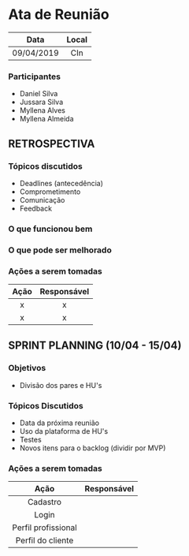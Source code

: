 # Ata de Reunião

Data         | Local
:------------: | :-------------:
09/04/2019   |CIn


### Participantes
* Daniel Silva
* Jussara Silva
* Myllena Alves
* Myllena Almeida

## RETROSPECTIVA 

### Tópicos discutidos
* Deadlines (antecedência)
* Comprometimento
* Comunicação
* Feedback

### O que funcionou bem

### O que pode ser melhorado

### Ações a serem tomadas
Ação                            | Responsável   
:-------------------------------: | :-------------:
  x  |x
  x  |x
    
## SPRINT PLANNING (10/04 - 15/04)
### Objetivos
* Divisão dos pares e HU's

### Tópicos Discutidos
* Data da próxima reunião
* Uso da plataforma de HU's
* Testes
* Novos itens para o backlog (dividir por MVP)

### Ações a serem tomadas
Ação                            | Responsável   
:-------------------------------: | :-------------:
Cadastro | 
Login |
Perfil profissional |
Perfil do cliente |
